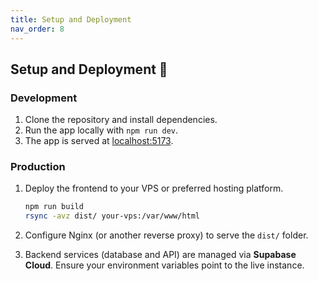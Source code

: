 ```yaml
---
title: Setup and Deployment
nav_order: 8
---
```


## **Setup and Deployment 🐳**

### Development
1. Clone the repository and install dependencies.
2. Run the app locally with `npm run dev`.
3. The app is served at [localhost:5173](http://localhost:5173).

### Production
1. Deploy the frontend to your VPS or preferred hosting platform.
   ```bash
   npm run build
   rsync -avz dist/ your-vps:/var/www/html
   ```
2. Configure Nginx (or another reverse proxy) to serve the `dist/` folder.

3. Backend services (database and API) are managed via **Supabase Cloud**. Ensure your environment variables point to the live instance.